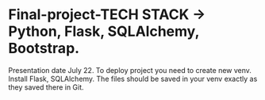 # Final-project-TECH STACK -> Python, Flask, SQLAlchemy, Bootstrap.
Presentation date July 22.
To deploy project you need to create new venv.
Install Flask, SQLAlchemy.
The files should be saved in your venv exactly as they saved there in Git.
